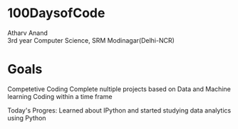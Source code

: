 # 100DaysofCode

Atharv Anand  
3rd year Computer Science, SRM Modinagar(Delhi-NCR)
# Goals
Competetive Coding
Complete nultiple projects based on Data and Machine learning
Coding within a time frame

Today's Progres: Learned about IPython and started studying data analytics using Python
